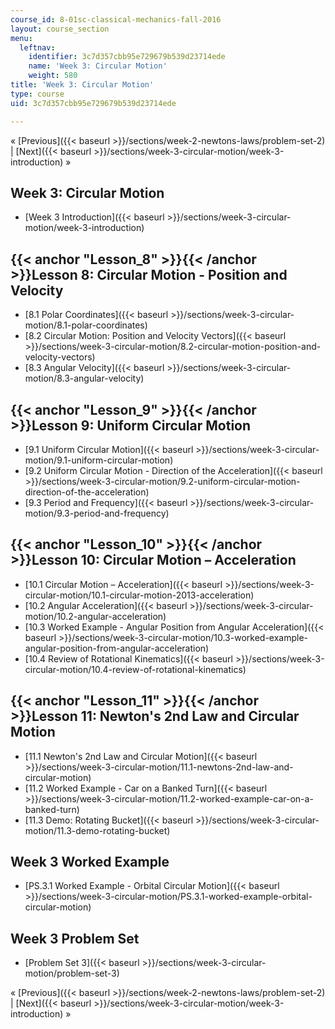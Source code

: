 ```yaml
---
course_id: 8-01sc-classical-mechanics-fall-2016
layout: course_section
menu:
  leftnav:
    identifier: 3c7d357cbb95e729679b539d23714ede
    name: 'Week 3: Circular Motion'
    weight: 580
title: 'Week 3: Circular Motion'
type: course
uid: 3c7d357cbb95e729679b539d23714ede

---
```


« [Previous]({{< baseurl >}}/sections/week-2-newtons-laws/problem-set-2) | [Next]({{< baseurl >}}/sections/week-3-circular-motion/week-3-introduction) »

Week 3: Circular Motion
-----------------------

*   [Week 3 Introduction]({{< baseurl >}}/sections/week-3-circular-motion/week-3-introduction)

{{< anchor "Lesson_8" >}}{{< /anchor >}}Lesson 8: Circular Motion - Position and Velocity
-----------------------------------------------------------------------------------------

*   [8.1 Polar Coordinates]({{< baseurl >}}/sections/week-3-circular-motion/8.1-polar-coordinates)
*   [8.2 Circular Motion: Position and Velocity Vectors]({{< baseurl >}}/sections/week-3-circular-motion/8.2-circular-motion-position-and-velocity-vectors)
*   [8.3 Angular Velocity]({{< baseurl >}}/sections/week-3-circular-motion/8.3-angular-velocity)

{{< anchor "Lesson_9" >}}{{< /anchor >}}Lesson 9: Uniform Circular Motion
-------------------------------------------------------------------------

*   [9.1 Uniform Circular Motion]({{< baseurl >}}/sections/week-3-circular-motion/9.1-uniform-circular-motion)
*   [9.2 Uniform Circular Motion - Direction of the Acceleration]({{< baseurl >}}/sections/week-3-circular-motion/9.2-uniform-circular-motion-direction-of-the-acceleration)
*   [9.3 Period and Frequency]({{< baseurl >}}/sections/week-3-circular-motion/9.3-period-and-frequency)

{{< anchor "Lesson_10" >}}{{< /anchor >}}Lesson 10: Circular Motion – Acceleration
----------------------------------------------------------------------------------

*   [10.1 Circular Motion – Acceleration]({{< baseurl >}}/sections/week-3-circular-motion/10.1-circular-motion-2013-acceleration)
*   [10.2 Angular Acceleration]({{< baseurl >}}/sections/week-3-circular-motion/10.2-angular-acceleration)
*   [10.3 Worked Example - Angular Position from Angular Acceleration]({{< baseurl >}}/sections/week-3-circular-motion/10.3-worked-example-angular-position-from-angular-acceleration)
*   [10.4 Review of Rotational Kinematics]({{< baseurl >}}/sections/week-3-circular-motion/10.4-review-of-rotational-kinematics)

{{< anchor "Lesson_11" >}}{{< /anchor >}}Lesson 11: Newton's 2nd Law and Circular Motion
----------------------------------------------------------------------------------------

*   [11.1 Newton's 2nd Law and Circular Motion]({{< baseurl >}}/sections/week-3-circular-motion/11.1-newtons-2nd-law-and-circular-motion)
*   [11.2 Worked Example - Car on a Banked Turn]({{< baseurl >}}/sections/week-3-circular-motion/11.2-worked-example-car-on-a-banked-turn)
*   [11.3 Demo: Rotating Bucket]({{< baseurl >}}/sections/week-3-circular-motion/11.3-demo-rotating-bucket)

Week 3 Worked Example
---------------------

*   [PS.3.1 Worked Example - Orbital Circular Motion]({{< baseurl >}}/sections/week-3-circular-motion/PS.3.1-worked-example-orbital-circular-motion)

Week 3 Problem Set
------------------

*   [Problem Set 3]({{< baseurl >}}/sections/week-3-circular-motion/problem-set-3)

« [Previous]({{< baseurl >}}/sections/week-2-newtons-laws/problem-set-2) | [Next]({{< baseurl >}}/sections/week-3-circular-motion/week-3-introduction) »